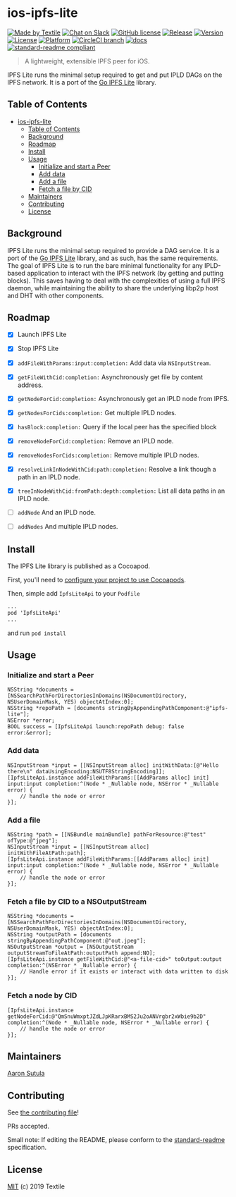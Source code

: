 # ios-ipfs-lite

[![Made by Textile](https://img.shields.io/badge/made%20by-Textile-informational.svg?style=flat-square)](https://textile.io)
[![Chat on Slack](https://img.shields.io/badge/slack-slack.textile.io-informational.svg?style=flat-square)](https://slack.textile.io)
[![GitHub license](https://img.shields.io/github/license/textileio/ios-ipfs-lite.svg?style=flat-square)](./LICENSE)
[![Release](https://img.shields.io/github/release/textileio/ios-ipfs-lite.svg?style=flat-square)](https://github.com/textileio/ios-ipfs-lite/releases/latest)
[![Version](https://img.shields.io/cocoapods/v/IpfsLiteApi.svg?style=flat)](https://cocoapods.org/pods/IpfsLiteApi)
[![License](https://img.shields.io/cocoapods/l/IpfsLiteApi.svg?style=flat)](https://cocoapods.org/pods/IpfsLiteApi)
[![Platform](https://img.shields.io/cocoapods/p/IpfsLiteApi.svg?style=flat)](https://cocoapods.org/pods/IpfsLiteApi)
[![CircleCI branch](https://img.shields.io/circleci/project/github/textileio/ios-ipfs-lite/master.svg?style=flat-square)](https://circleci.com/gh/textileio/ios-ipfs-lite)
[![docs](https://img.shields.io/badge/docs-master-success.svg?style=popout-square)](https://textileio.github.io/ios-ipfs-lite/)
[![standard-readme compliant](https://img.shields.io/badge/standard--readme-OK-green.svg?style=flat-square)](https://github.com/RichardLitt/standard-readme)

> A lightweight, extensible IPFS peer for iOS.

IPFS Lite runs the minimal setup required to get and put IPLD DAGs on the IPFS network. It is a port of the [Go IPFS Lite](https://github.com/hsanjuan/ipfs-lite) library.

## Table of Contents

- [ios-ipfs-lite](#ios-ipfs-lite)
  - [Table of Contents](#table-of-contents)
  - [Background](#background)
  - [Roadmap](#roadmap)
  - [Install](#install)
  - [Usage](#usage)
    - [Initialize and start a Peer](#initialize-and-start-a-peer)
    - [Add data](#add-data)
    - [Add a file](#add-a-file)
    - [Fetch a file by CID](#fetch-a-file-by-cid)
  - [Maintainers](#maintainers)
  - [Contributing](#contributing)
  - [License](#license)

## Background

IPFS Lite runs the minimal setup required to provide a DAG service. It is a port of the [Go IPFS Lite](https://github.com/hsanjuan/ipfs-lite) library, and as such, has the same requirements. The goal of IPFS Lite is to run the bare minimal functionality for any IPLD-based application to interact with the IPFS network (by getting and putting blocks). This saves having to deal with the complexities of using a full IPFS daemon, while maintaining the ability to share the underlying libp2p host and DHT with other components.

## Roadmap

- [x] Launch IPFS Lite
- [x] Stop IPFS Lite
- [x] `addFileWithParams:input:completion:` Add data via `NSInputStream`.
- [x] `getFileWithCid:completion:` Asynchronously get file by content address.
- [x] `getNodeForCid:completion:` Asynchronously get an IPLD node from IPFS.
- [x] `getNodesForCids:completion:` Get multiple IPLD nodes.
- [x] `hasBlock:completion:` Query if the local peer has the specified block
- [x] `removeNodeForCid:completion:` Remove an IPLD node.
- [x] `removeNodesForCids:completion:` Remove multiple IPLD nodes.
- [x] `resolveLinkInNodeWithCid:path:completion:` Resolve a link though a path in an IPLD node.
- [x] `treeInNodeWithCid:fromPath:depth:completion:` List all data paths in an IPLD node.
- [ ] `addNode` And an IPLD node.
- [ ] `addNodes` And multiple IPLD nodes.


## Install

The IPFS Lite library is published as a Cocoapod.

First, you'll need to [configure your project to use Cocoapods](https://guides.cocoapods.org/using/getting-started.html#getting-started).

Then, simple add `IpfsLiteApi` to your `Podfile`

```cmd
...
pod 'IpfsLiteApi'
...
```

and run `pod install`

## Usage

### Initialize and start a Peer

```objc
NSString *documents = [NSSearchPathForDirectoriesInDomains(NSDocumentDirectory, NSUserDomainMask, YES) objectAtIndex:0];
NSString *repoPath = [documents stringByAppendingPathComponent:@"ipfs-lite"];
NSError *error;
BOOL success = [IpfsLiteApi launch:repoPath debug: false error:&error];
```

### Add data

```objc
NSInputStream *input = [[NSInputStream alloc] initWithData:[@"Hello there\n" dataUsingEncoding:NSUTF8StringEncoding]];
[IpfsLiteApi.instance addFileWithParams:[[AddParams alloc] init] input:input completion:^(Node * _Nullable node, NSError * _Nullable error) {
    // handle the node or error
}];
```

### Add a file

```objc
NSString *path = [[NSBundle mainBundle] pathForResource:@"test" ofType:@"jpeg"];
NSInputStream *input = [[NSInputStream alloc] initWithFileAtPath:path];
[IpfsLiteApi.instance addFileWithParams:[[AddParams alloc] init] input:input completion:^(Node * _Nullable node, NSError * _Nullable error) {
    // handle the node or error
}];
```

### Fetch a file by CID to a NSOutputStream

```objc
NSString *documents = [NSSearchPathForDirectoriesInDomains(NSDocumentDirectory, NSUserDomainMask, YES) objectAtIndex:0];
NSString *outputPath = [documents stringByAppendingPathComponent:@"out.jpeg"];
NSOutputStream *output = [NSOutputStream outputStreamToFileAtPath:outputPath append:NO];
[IpfsLiteApi.instance getFileWithCid:@"<a-file-cid>" toOutput:output completion:^(NSError * _Nullable error) {
    // Handle error if it exists or interact with data written to disk
}];
```

### Fetch a node by CID

```objc
[IpfsLiteApi.instance getNodeForCid:@"QmSnuWmxptJZdLJpKRarxBMS2Ju2oANVrgbr2xWbie9b2D" completion:^(Node * _Nullable node, NSError * _Nullable error) {
    // handle the node or error
}];
```

## Maintainers

[Aaron Sutula](https://github.com/asutula)

## Contributing

See [the contributing file](CONTRIBUTING.md)!

PRs accepted.

Small note: If editing the README, please conform to the [standard-readme](https://github.com/RichardLitt/standard-readme) specification.

## License

[MIT](LICENSE) (c) 2019 Textile
